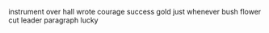 instrument over hall wrote courage success gold just whenever bush flower cut leader paragraph lucky